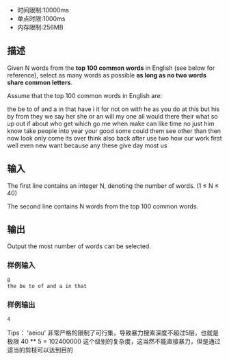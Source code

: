 - 时间限制:10000ms
- 单点时限:1000ms
- 内存限制:256MB

## 描述

Given N words from the **top 100 common words** in English (see below for reference), select as many words as possible **as long as no two words share common letters**.

Assume that the top 100 common words in English are:

the be to of and a in that have i it for not on with he as you do at this but his by from they we say her she or an will my one all would there their what so up out if about who get which go me when make can like time no just him know take people into year your good some could them see other than then now look only come its over think also back after use two how our work first well even new want because any these give day most us

## 输入

The first line contains an integer N, denoting the number of words. (1 ≤ N ≤ 40)

The second line contains N words from the top 100 common words.

## 输出

Output the most number of words can be selected.

### 样例输入

```
8
the be to of and a in that
```

### 样例输出

```
4
```

Tips： 'aeiou' 非常严格的限制了可行集，导致暴力搜索深度不超过5层，也就是极限 40 ** 5 = 102400000 这个级别的复杂度，这当然不能直接暴力，但是通过适当的剪枝可以达到目的
